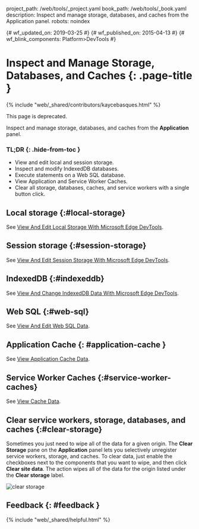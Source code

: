 project_path: /web/tools/_project.yaml
book_path: /web/tools/_book.yaml
description: Inspect and manage storage, databases, and caches from the Application panel.
robots: noindex

{# wf_updated_on: 2019-03-25 #}
{# wf_published_on: 2015-04-13 #}
{# wf_blink_components: Platform>DevTools #}

# Inspect and Manage Storage, Databases, and Caches {: .page-title }

{% include "web/_shared/contributors/kaycebasques.html" %}

<aside class="caution">This page is deprecated.</aside>

Inspect and manage storage, databases, and caches from the
<strong>Application</strong> panel.


### TL;DR {: .hide-from-toc }
- View and edit local and session storage.
- Inspect and modify IndexedDB databases.
- Execute statements on a Web SQL database.
- View Application and Service Worker Caches.
- Clear all storage, databases, caches, and service workers with a single button click.

## Local storage {:#local-storage}

[LS]: /microsoft-edge/devtools-guide-chromium/chromium-devtools/storage/localstorage

See [View And Edit Local Storage With Microsoft Edge DevTools][LS].

## Session storage {:#session-storage}

[SS]: /microsoft-edge/devtools-guide-chromium/chromium-devtools/storage/sessionstorage

See [View And Edit Session Storage With Microsoft Edge DevTools][SS].

## IndexedDB {:#indexeddb}

[IDB]: /microsoft-edge/devtools-guide-chromium/chromium-devtools/storage/indexeddb

See [View And Change IndexedDB Data With Microsoft Edge DevTools][IDB].

## Web SQL {:#web-sql}

See [View And Edit Web SQL Data](/microsoft-edge/devtools-guide-chromium/chromium-devtools/storage/websql).

## Application Cache {: #application-cache }

See [View Application Cache Data](/microsoft-edge/devtools-guide-chromium/chromium-devtools/storage/applicationcache).

## Service Worker Caches {:#service-worker-caches}

See [View Cache Data](/microsoft-edge/devtools-guide-chromium/chromium-devtools/storage/cache).

## Clear service workers, storage, databases, and caches {:#clear-storage}

Sometimes you just need to wipe all of the data for a given origin. The **Clear
Storage** pane on the **Application** panel lets you selectively unregister
service workers, storage, and caches. To clear data, just enable the checkboxes
next to the components that you want to wipe, and then click **Clear site
data**. The action wipes all of the data for the origin listed under the
**Clear storage** label.

![clear storage][clear]

[clear]: /microsoft-edge/devtools-guide-chromium/chromium-devtools/manage-data/imgs/clear-storage.png

## Feedback {: #feedback }

{% include "web/_shared/helpful.html" %}
